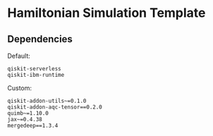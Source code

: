 # Hamiltonian Simulation Template

## Dependencies

Default:
```
qiskit-serverless
qiskit-ibm-runtime
````

Custom:
```
qiskit-addon-utils~=0.1.0
qiskit-addon-aqc-tensor==0.2.0
quimb~=1.10.0
jax~=0.4.38
mergedeep==1.3.4
```